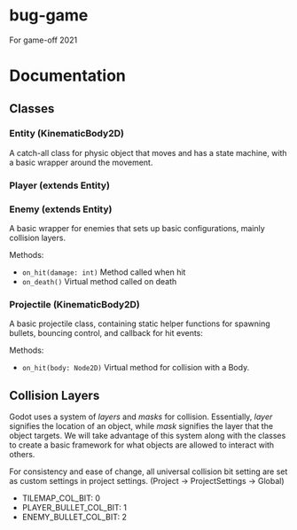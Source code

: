 # bug-game
For game-off 2021

# Documentation

## Classes

### Entity (KinematicBody2D)
A catch-all class for physic object that moves and has a state machine, with a basic wrapper around the movement.

### Player (extends Entity)

### Enemy (extends Entity)
A basic wrapper for enemies that sets up basic configurations, mainly collision layers.

Methods:
 - `on_hit(damage: int)` Method called when hit
 - `on_death()` Virtual method called on death

### Projectile (KinematicBody2D)
A basic projectile class, containing static helper functions for spawning bullets, bouncing control, and callback for hit events:

Methods:
 - `on_hit(body: Node2D)` Virtual method for collision with a Body.
 
 
 ## Collision Layers
 Godot uses a system of *layers* and *masks* for collision. Essentially, *layer* signifies the location of an object, while *mask* signifies the layer that the object targets. 
 We will take advantage of this system along with the classes to create a basic framework for what objects are allowed to interact with others.
 
 For consistency and ease of change, all universal collision bit setting are set as custom settings in project settings. (Project -> ProjectSettings -> Global)
 
 - TILEMAP_COL_BIT: 0
 - PLAYER_BULLET_COL_BIT: 1
 - ENEMY_BULLET_COL_BIT: 2
